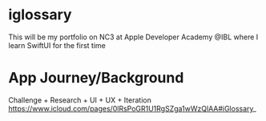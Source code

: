 # iglossary
This will be my portfolio on NC3 at Apple Developer Academy @IBL where I learn SwiftUI for the first time

# App Journey/Background
Challenge + Research + UI + UX + Iteration
https://www.icloud.com/pages/0lRsPoGR1U1RgSZga1wWzQlAA#iGlossary_
